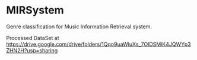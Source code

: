 # MIRSystem
Genre classification for Music Information Retrieval system.

Processed DataSet at https://drive.google.com/drive/folders/1Qqo9uaWluXs_7OlDSMlK4JQWYp3ZHN2H?usp=sharing
